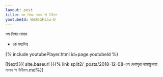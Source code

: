 ```yaml
---
layout: post
title: ওম বিস্ময় নামায গা টাইমস
youtubeId: Wn26GFiau-U
---
```

 
 
 ওম বিস্ময় নামায  
 
 -  কে মহাবিশ্ব 
 
  
 
  
 
 
 
 
 
 


{% include youtubePlayer.html id=page.youtubeId %}
 
[Next]({{ site.baseurl }}{% link  split2/_posts/2018-12-08-ওম দেবাসুরা নামাস্ক্রুথায়া নামায গা টাইমস.md%})
 
